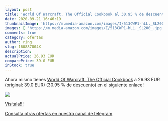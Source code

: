 ```yaml
---
layout: post
title: 'World Of Warcraft. The Official Cookbook al 30.95 % de descuento'
date: 2020-09-21 16:46:19
thumbnailImage: 'https://m.media-amazon.com/images/I/513CWP1-hLL._SL200_.jpg'
images: [ 'https://m.media-amazon.com/images/I/513CWP1-hLL._SL200_.jpg' ]
comments: true
category: ofertas
author: ring
slug: 160887804X
description:
actualPrice: 26.93 EUR
comparePrice: 39.0 EUR
inStock: true
---
```


Ahora mismo tienes [World Of Warcraft. The Official Cookbook](https://www.amazon.com/dp/160887804X/?tag=redken08-20) a 26.93 EUR (original: 39.0 EUR) (30.95 %  de descuento) en el siguiente enlace!

[![](https://m.media-amazon.com/images/I/513CWP1-hLL._SL200_.jpg)](https://www.amazon.com/dp/160887804X/?tag=redken08-20)

[Visítala!!!](https://www.amazon.com/dp/160887804X/?tag=redken08-20)

[Consulta otras ofertas en nuestro canal de telegram](https://t.me/s/ofertas25)

